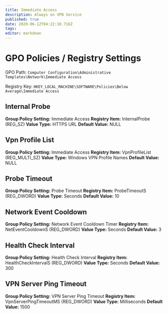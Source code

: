 ```yaml
---
title: Immediate Access
description: Always on VPN Service
published: true
date: 2020-06-12T04:22:10.716Z
tags: 
editor: markdown
---
```


# GPO Policies / Registry Settings

GPO Path:
`Computer Configuration\Administrative Templates\Network\Immediate Access`

Registry Key:
`HKEY_LOCAL_MACHINE\SOFTWARE\Policies\Below Average\Immediate Access`

## Internal Probe
**Group Policy Setting:** Immediate Access
**Registry Item:** InternalProbe (REG_SZ)
**Value Type:** HTTPS URL
**Default Value:** NULL

## Vpn Profile List
**Group Policy Setting:** Immediate Access
**Registry Item:** VpnProfileList (REG_MULTI_SZ)
**Value Type:** Windows VPN Profile Names
**Default Value:** NULL

## Probe Timeout
**Group Policy Setting:** Probe Timeout
**Registry Item:** ProbeTimeoutS (REG_DWORD)
**Value Type:** Seconds
**Default Value:** 10

## Network Event Cooldown
**Group Policy Setting:** Network Event Cooldown Timer
**Registry Item:** NetEventCooldownS (REG_DWORD)
**Value Type:** Seconds
**Default Value:** 3

## Health Check Interval
**Group Policy Setting:** Health Check Interval
**Registry Item:** HealthCheckIntervalS (REG_DWORD)
**Value Type:** Seconds
**Default Value:** 300

## VPN Server Ping Timeout
**Group Policy Setting:** VPN Server Ping Timeout
**Registry Item:** VpnServerPingTimeoutMS (REG_DWORD)
**Value Type:** Milliseconds
**Default Value:** 1500